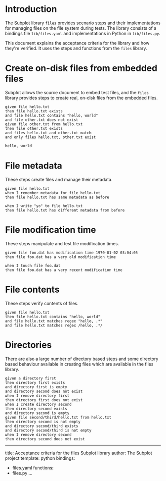 # Introduction

The [Subplot][] library `files` provides scenario steps and their
implementations for managing files on the file system during tests.
The library consists of a bindings file `lib/files.yaml` and
implementations in Python in `lib/files.py`.

[Subplot]: https://subplot.liw.fi/

This document explains the acceptance criteria for the library and how
they're verified. It uses the steps and functions from the `files`
library.

# Create on-disk files from embedded files

Subplot allows the source document to embed test files, and the
`files` library provides steps to create real, on-disk files from
the embedded files.

~~~scenario
given file hello.txt
then file hello.txt exists
and file hello.txt contains "hello, world"
and file other.txt does not exist
given file other.txt from hello.txt
then file other.txt exists
and files hello.txt and other.txt match
and only files hello.txt, other.txt exist
~~~

~~~{#hello.txt .file .numberLines}
hello, world
~~~


# File metadata

These steps create files and manage their metadata.

~~~scenario
given file hello.txt
when I remember metadata for file hello.txt
then file hello.txt has same metadata as before

when I write "yo" to file hello.txt
then file hello.txt has different metadata from before
~~~

# File modification time

These steps manipulate and test file modification times.

~~~scenario
given file foo.dat has modification time 1970-01-02 03:04:05
then file foo.dat has a very old modification time

when I touch file foo.dat
then file foo.dat has a very recent modification time
~~~


# File contents

These steps verify contents of files.

~~~scenario
given file hello.txt
then file hello.txt contains "hello, world"
and file hello.txt matches regex "hello, .*"
and file hello.txt matches regex /hello, .*/
~~~

# Directories

There are also a large number of directory based steps and some directory
based behaviour available in creating files which are available in the files
library.

```scenario
given a directory first
then directory first exists
and directory first is empty
and directory second does not exist
when I remove directory first
then directory first does not exist
when I create directory second
then directory second exists
and directory second is empty
given file second/third/hello.txt from hello.txt
then directory second is not empty
and directory second/third exists
and directory second/third is not empty
when I remove directory second
then directory second does not exist
```

---
title: Acceptance criteria for the files Subplot library
author: The Subplot project
template: python
bindings:
- files.yaml
functions:
- files.py
...
